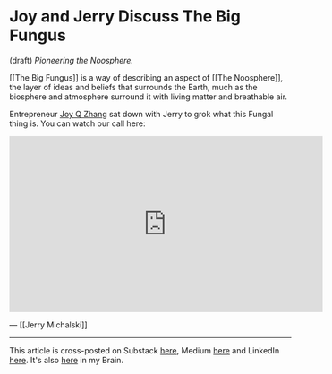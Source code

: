 # Joy and Jerry Discuss The Big Fungus
(draft) 
*Pioneering the Noosphere.*

[[The Big Fungus]] is a way of describing an aspect of [[The Noosphere]], the layer of ideas and beliefs that surrounds the Earth, much as the biosphere and atmosphere surround it with living matter and breathable air. 

Entrepreneur [Joy Q Zhang](https://www.linkedin.com/in/joyqzhang/) sat down with Jerry to grok what this Fungal thing is. You can watch our call here: 

<iframe width="560" height="315" src="https://www.youtube.com/embed/3DJkWwc6YEk?si=b70mJNEQI7e53uOU" title="YouTube video player" frameborder="0" allow="accelerometer; autoplay; clipboard-write; encrypted-media; gyroscope; picture-in-picture; web-share" referrerpolicy="strict-origin-when-cross-origin" allowfullscreen></iframe>

— [[Jerry Michalski]] 

--- 
This article is cross-posted on Substack [here](), Medium [here]() and LinkedIn [here](). It's also [here]() in my Brain.  
